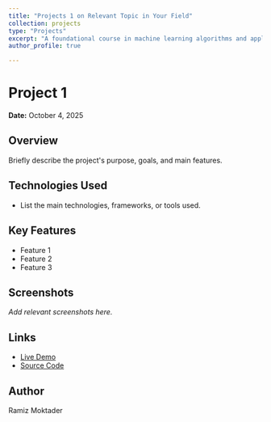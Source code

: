 ```yaml
---
title: "Projects 1 on Relevant Topic in Your Field"
collection: projects
type: "Projects"
excerpt: "A foundational course in machine learning algorithms and applications."
author_profile: true

---
```

# Project 1

**Date:** October 4, 2025

## Overview

Briefly describe the project's purpose, goals, and main features.

## Technologies Used

- List the main technologies, frameworks, or tools used.

## Key Features

- Feature 1
- Feature 2
- Feature 3

## Screenshots

_Add relevant screenshots here._

## Links

- [Live Demo](#)
- [Source Code](#)

## Author

Ramiz Moktader
